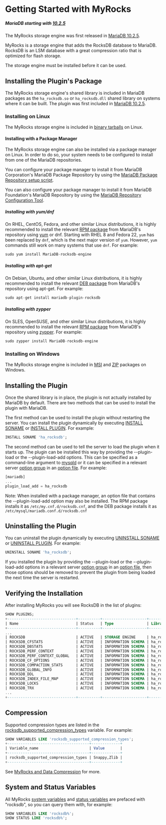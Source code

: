 # Getting Started with MyRocks

##### MariaDB starting with [10.2.5](/kb/en/mariadb-1025-release-notes/)

The MyRocks storage engine was first released in [MariaDB 10.2.5](/kb/en/mariadb-1025-release-notes/).

MyRocks is a storage engine that adds the RocksDB database to MariaDB. RocksDB is an LSM database with a great compression ratio that is optimized for flash storage.

The storage engine must be installed before it can be used.

## Installing the Plugin's Package

The MyRocks storage engine's shared library is included in MariaDB packages as the `ha_rocksdb.so` or `ha_rocksdb.dll` shared library on systems where it can be built. The plugin was first included in [MariaDB 10.2.5](/kb/en/mariadb-1025-release-notes/).

### Installing on Linux

The MyRocks storage engine is included in [binary tarballs](/mariadb-administration/getting-installing-and-upgrading-mariadb/binary-packages/installing-mariadb-binary-tarballs/) on Linux.

#### Installing with a Package Manager

The MyRocks storage engine can also be installed via a package manager on Linux. In order to do so, your system needs to be configured to install from one of the MariaDB repositories.

You can configure your package manager to install it from MariaDB Corporation's MariaDB Package Repository by using the [MariaDB Package Repository setup script](/mariadb-administration/getting-installing-and-upgrading-mariadb/binary-packages/mariadb-package-repository-setup-and-usage/).

You can also configure your package manager to install it from MariaDB Foundation's MariaDB Repository by using the [MariaDB Repository Configuration Tool](https://downloads.mariadb.org/mariadb/repositories/).

##### Installing with yum/dnf

On RHEL, CentOS, Fedora, and other similar Linux distributions, it is highly recommended to install the relevant [RPM package](/mariadb-administration/getting-installing-and-upgrading-mariadb/binary-packages/rpm/) from MariaDB's
repository using [yum](/mariadb-administration/getting-installing-and-upgrading-mariadb/binary-packages/rpm/yum/) or <a undefined>dnf</a>. Starting with RHEL 8 and Fedora 22, `yum` has been replaced by `dnf`, which is the next major version of `yum`. However, `yum` commands still work on many systems that use `dnf`. For example:

```sql
sudo yum install MariaDB-rocksdb-engine
```

##### Installing with apt-get

On Debian, Ubuntu, and other similar Linux distributions, it is highly recommended to install the relevant [DEB package](/mariadb-administration/getting-installing-and-upgrading-mariadb/binary-packages/installing-mariadb-deb-files/) from MariaDB's
repository using <a undefined>apt-get</a>. For example:

```sql
sudo apt-get install mariadb-plugin-rocksdb
```

##### Installing with zypper

On SLES, OpenSUSE, and other similar Linux distributions, it is highly recommended to install the relevant [RPM package](/mariadb-administration/getting-installing-and-upgrading-mariadb/binary-packages/rpm/) from MariaDB's repository using [zypper](/mariadb-administration/getting-installing-and-upgrading-mariadb/binary-packages/rpm/installing-mariadb-with-zypper/). For example:

```sql
sudo zypper install MariaDB-rocksdb-engine
```

### Installing on Windows

The MyRocks storage engine is included in [MSI](/mariadb-administration/getting-installing-and-upgrading-mariadb/binary-packages/installing-mariadb-msi-packages-on-windows/) and [ZIP](/mariadb-administration/getting-installing-and-upgrading-mariadb/binary-packages/installing-mariadb-windows-zip-packages/) packages on Windows.

## Installing the Plugin

Once the shared library is in place, the plugin is not actually installed by MariaDB by default. There are two methods that can be used to install the plugin with MariaDB.

The first method can be used to install the plugin without restarting the server. You can install the plugin dynamically by executing [INSTALL SONAME](/sql-statements-structure/sql-statements/administrative-sql-statements/plugin-sql-statements/install-soname/) or [INSTALL PLUGIN](/sql-statements-structure/sql-statements/administrative-sql-statements/plugin-sql-statements/install-plugin/). For example:

```sql
INSTALL SONAME 'ha_rocksdb';
```

The second method can be used to tell the server to load the plugin when it starts up. The plugin can be installed this way by providing the <a undefined>--plugin-load</a> or the <a undefined>--plugin-load-add</a> options. This can be specified as a command-line argument to [mysqld](/mariadb-administration/getting-installing-and-upgrading-mariadb/starting-and-stopping-mariadb/mysqld-options/) or it can be specified in a relevant server [option group](/kb/en/configuring-mariadb-with-option-files/#option-groups) in an [option file](/mariadb-administration/getting-installing-and-upgrading-mariadb/configuring-mariadb-with-option-files/). For example:

```sql
[mariadb]
...
plugin_load_add = ha_rocksdb
```

Note: When installed with a package manager, an option file that contains the <a undefined>--plugin-load-add</a> option may also be installed. The RPM package installs it as `/etc/my.cnf.d/rocksdb.cnf`, and the DEB package installs it as `/etc/mysql/mariadb.conf.d/rocksdb.cnf`

## Uninstalling the Plugin

You can uninstall the plugin dynamically by executing [UNINSTALL SONAME](/sql-statements-structure/sql-statements/administrative-sql-statements/plugin-sql-statements/uninstall-soname/) or [UNINSTALL PLUGIN](/sql-statements-structure/sql-statements/administrative-sql-statements/plugin-sql-statements/uninstall-plugin/). For example:

```sql
UNINSTALL SONAME 'ha_rocksdb';
```

If you installed the plugin by providing the <a undefined>--plugin-load</a> or the <a undefined>--plugin-load-add</a> options in a relevant server [option group](/kb/en/configuring-mariadb-with-option-files/#option-groups) in an [option file](/mariadb-administration/getting-installing-and-upgrading-mariadb/configuring-mariadb-with-option-files/), then those options should be removed to prevent the plugin from being loaded the next time the server is restarted.

## Verifying the Installation

After installing MyRocks you will see RocksDB in the list of plugins:

```sql
SHOW PLUGINS;
+-------------------------------+----------+--------------------+---------------+---------+
| Name                          | Status   | Type               | Library       | License |
+-------------------------------+----------+--------------------+---------------+---------+
...
| ROCKSDB                       | ACTIVE   | STORAGE ENGINE     | ha_rocksdb.so | GPL     |
| ROCKSDB_CFSTATS               | ACTIVE   | INFORMATION SCHEMA | ha_rocksdb.so | GPL     |
| ROCKSDB_DBSTATS               | ACTIVE   | INFORMATION SCHEMA | ha_rocksdb.so | GPL     |
| ROCKSDB_PERF_CONTEXT          | ACTIVE   | INFORMATION SCHEMA | ha_rocksdb.so | GPL     |
| ROCKSDB_PERF_CONTEXT_GLOBAL   | ACTIVE   | INFORMATION SCHEMA | ha_rocksdb.so | GPL     |
| ROCKSDB_CF_OPTIONS            | ACTIVE   | INFORMATION SCHEMA | ha_rocksdb.so | GPL     |
| ROCKSDB_COMPACTION_STATS      | ACTIVE   | INFORMATION SCHEMA | ha_rocksdb.so | GPL     |
| ROCKSDB_GLOBAL_INFO           | ACTIVE   | INFORMATION SCHEMA | ha_rocksdb.so | GPL     |
| ROCKSDB_DDL                   | ACTIVE   | INFORMATION SCHEMA | ha_rocksdb.so | GPL     |
| ROCKSDB_INDEX_FILE_MAP        | ACTIVE   | INFORMATION SCHEMA | ha_rocksdb.so | GPL     |
| ROCKSDB_LOCKS                 | ACTIVE   | INFORMATION SCHEMA | ha_rocksdb.so | GPL     |
| ROCKSDB_TRX                   | ACTIVE   | INFORMATION SCHEMA | ha_rocksdb.so | GPL     |
...
+-------------------------------+----------+--------------------+---------------+---------+
```

## Compression

Supported compression types are listed in the [rocksdb_supported_compression_types](/kb/en/myrocks-system-variables/#rocksdb_supported_compression_types) variable. For example:

```sql
SHOW VARIABLES LIKE 'rocksdb_supported_compression_types';
+-------------------------------------+-------------+
| Variable_name                       | Value       |
+-------------------------------------+-------------+
| rocksdb_supported_compression_types | Snappy,Zlib |
+-------------------------------------+-------------+
```

See [MyRocks and Data Compression](/columns-storage-engines-and-plugins/storage-engines/myrocks/myrocks-and-data-compression/) for more.

## System and Status Variables

All MyRocks [system variables](/columns-storage-engines-and-plugins/storage-engines/myrocks/myrocks-system-variables/) and [status variables](/columns-storage-engines-and-plugins/storage-engines/myrocks/myrocks-status-variables/) are prefaced with "rocksdb", so you can query them with, for example:

```sql
SHOW VARIABLES LIKE 'rocksdb%';
SHOW STATUS LIKE 'rocksdb%';
```